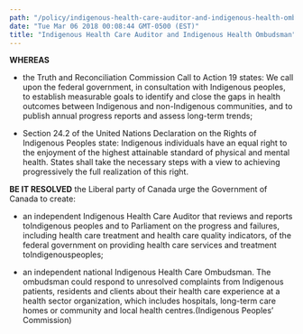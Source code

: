 ```yaml
---
path: "/policy/indigenous-health-care-auditor-and-indigenous-health-ombudsman"
date: "Tue Mar 06 2018 00:08:44 GMT-0500 (EST)"
title: "Indigenous Health Care Auditor and Indigenous Health Ombudsman"
---
```

      

 **WHEREAS** 
 

* the Truth and Reconciliation Commission Call to Action 19 states: We call upon the federal government, in consultation with Indigenous peoples, to establish measurable goals to identify and close the gaps in health outcomes between Indigenous and non-Indigenous communities, and to publish annual progress reports and assess long-term trends;

* Section 24.2 of the United Nations Declaration on the Rights of Indigenous Peoples state: Indigenous individuals have an equal right to the enjoyment of the highest attainable standard of physical and mental health. States shall take the necessary steps with a view to achieving progressively the full realization of this right. 

**BE IT RESOLVED** the Liberal party of Canada urge the Government of Canada to create: 

* an independent Indigenous Health Care Auditor that reviews and reports toIndigenous peoples and to Parliament on the progress and failures, including health care treatment and health care quality indicators, of the federal government on providing health care services and treatment toIndigenouspeoples;

* an independent national Indigenous Health Care Ombudsman. The ombudsman could respond to unresolved complaints from Indigenous patients, residents and clients about their health care experience at a health sector organization, which includes hospitals, long-term care homes or community and local health centres.(Indigenous Peoples’ Commission)